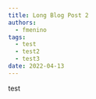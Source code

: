 ```yaml
---
title: Long Blog Post 2
authors:
  - fmenino
tags:
  - test
  - test2
  - test3
date: 2022-04-13
---
```

test